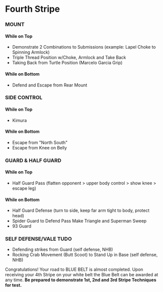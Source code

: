 # Fourth Stripe
### MOUNT
#### While on Top
 - Demonstrate 2 Combinations to Submissions (example: Lapel Choke to Spinning Armlock)
 - Triple Thread Position w/Choke, Armlock and Take Back
 - Taking Back from Turtle Position (Marcelo Garcia Grip)
#### While on Bottom
 - Defend and Escape from Rear Mount

### SIDE CONTROL
#### While on Top
 - Kimura
#### While on Bottom
 - Escape from "North South"
 - Escape from Knee on Belly

### GUARD & HALF GUARD
#### While on Top
 - Half Guard Pass (flatten opponent > upper body control > show knee > escape leg)
#### While on Bottom
 - Half Guard Defense (turn to side, keep far arm tight to body, protect head)
 - Spider Guard to Defend Pass Make Triangle and Superman Sweep
 - 93 Guard

### SELF DEFENSE/VALE TUDO
 - Defending strikes from Guard (self defense, NHB)
 - Rocking Crab Movement (Butt Scoot) to Stand Up in Base (self defense, NHB)

Congratulations! Your road to BLUE BELT is almost completed. Upon receiving your 4th Stripe on your white belt the Blue Belt can be awarded at any time. 
__Be prepared to demonstrate 1st, 2nd and 3rd Stripe Techniques for test.__